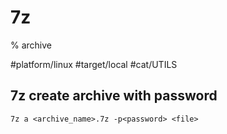 # 7z

% archive

#platform/linux #target/local #cat/UTILS 

## 7z create archive with password
```
7z a <archive_name>.7z -p<password> <file>
```
